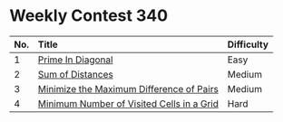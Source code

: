 # Weekly Contest 340

| No. | Title | Difficulty
|:---|:---|:---|
| 1 | [Prime In Diagonal](https://leetcode.com/problems/prime-in-diagonal/) | Easy
| 2 | [Sum of Distances](https://leetcode.com/problems/sum-of-distances/) | Medium
| 3 | [Minimize the Maximum Difference of Pairs](https://leetcode.com/problems/minimize-the-maximum-difference-of-pairs/) | Medium
| 4 | [Minimum Number of Visited Cells in a Grid](https://leetcode.com/problems/minimum-number-of-visited-cells-in-a-grid/) | Hard